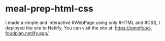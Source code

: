 ﻿# meal-prep-html-css

 I made a simple and interactive #WebPage using only #HTML and #CSS,
 I deployed the site to Netlify,
 You can visit the site at: https://omnifood-foodplan.netlify.app/
